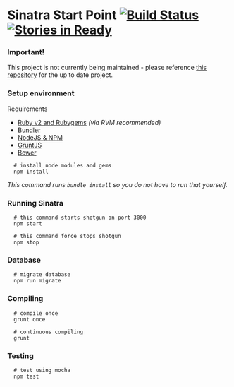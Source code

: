 # Sinatra Start Point [![Build Status](https://travis-ci.org/Christianjuth/sinatra-startpoint.svg?branch=master)](https://travis-ci.org/Christianjuth/sinatra-startpoint) [![Stories in Ready](https://badge.waffle.io/Christianjuth/sinatra-startpoint.svg?label=ready&title=Issues)](http://waffle.io/Christianjuth/sinatra-startpoint)

### Important!
This project is not currently being maintained - please reference [this repository](https://github.com/Christianjuth/Portfolio) for the up to date project.

### Setup environment
Requirements
* [Ruby v2 and Rubygems](https://rvm.io/) _(via RVM recommended)_
* [Bundler](http://bundler.io/)
* [NodeJS & NPM](https://nodejs.org/en/)
* [GruntJS](http://gruntjs.com)
* [Bower](http://bower.io/)

```shell
  # install node modules and gems
  npm install
```
_This command runs `bundle install` so you do not have to run that yourself._

### Running Sinatra
```shell
  # this command starts shotgun on port 3000
  npm start

  # this command force stops shotgun
  npm stop
```

### Database
```shell
  # migrate database
  npm run migrate
```

### Compiling
```shell
  # compile once
  grunt once

  # continuous compiling
  grunt
```

### Testing
```
  # test using mocha
  npm test
```
